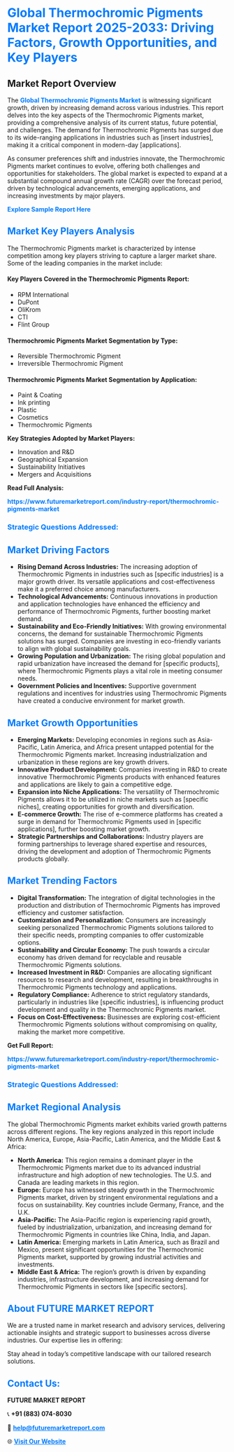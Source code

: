 <h1 style="color: #007BFF;">Global Thermochromic Pigments Market Report 2025-2033: Driving Factors, Growth Opportunities, and Key Players</h1>

<section id="overview">
<h2>Market Report Overview</h2>
<p>The <a href="https://www.futuremarketreport.com/industry-report/thermochromic-pigments-market" style="color: #007BFF; text-decoration: none;"><strong>Global Thermochromic Pigments Market</strong></a> is witnessing significant growth, driven by increasing demand across various industries. This report delves into the key aspects of the Thermochromic Pigments market, providing a comprehensive analysis of its current status, future potential, and challenges. The demand for Thermochromic Pigments has surged due to its wide-ranging applications in industries such as [insert industries], making it a critical component in modern-day [applications].</p>
<p>As consumer preferences shift and industries innovate, the Thermochromic Pigments market continues to evolve, offering both challenges and opportunities for stakeholders. The global market is expected to expand at a substantial compound annual growth rate (CAGR) over the forecast period, driven by technological advancements, emerging applications, and increasing investments by major players.</p>
</section>

<section id="overview">
<p><a href="https://www.futuremarketreport.com/request-sample/reportId=120325" style="color: #007BFF; text-decoration: none;"><strong>Explore Sample Report Here</strong></a></p>
</section>

<section id="key-players">
<h2 style="color: #007BFF;">Market Key Players Analysis</h2>
<p>The Thermochromic Pigments market is characterized by intense competition among key players striving to capture a larger market share. Some of the leading companies in the market include:</p>
<h4>Key Players Covered in the Thermochromic Pigments Report:</h4>
<ul><li>RPM International</li><li>DuPont</li><li>OliKrom</li><li>CTI</li><li>Flint Group</li></ul>
<h4>Thermochromic Pigments Market Segmentation by Type:</h4>
<ul><li>Reversible Thermochromic Pigment</li><li>Irreversible Thermochromic Pigment</li></ul>

<h4>Thermochromic Pigments Market Segmentation by Application:</h4>
<ul><li>Paint &amp; Coating</li><li>Ink printing</li><li>Plastic</li><li>Cosmetics</li><li>Thermochromic Pigments</li></ul>
<p><strong>Key Strategies Adopted by Market Players:</strong></p>
<ul>
<li>Innovation and R&D</li>
<li>Geographical Expansion</li>
<li>Sustainability Initiatives</li>
<li>Mergers and Acquisitions</li>
</ul>
</section>

<section>
<p><strong>Read Full Analysis: </strong></p><a href="https://www.futuremarketreport.com/industry-report/thermochromic-pigments-market" style="color: #007BFF; text-decoration: none;"><strong>https://www.futuremarketreport.com/industry-report/thermochromic-pigments-market</strong></a>
<h3 style="color: #007BFF;">Strategic Questions Addressed:</h3>
</section>

<section id="driving-factors">
<h2 style="color: #007BFF;">Market Driving Factors</h2>
<ul>
<li><strong>Rising Demand Across Industries:</strong> The increasing adoption of Thermochromic Pigments in industries such as [specific industries] is a major growth driver. Its versatile applications and cost-effectiveness make it a preferred choice among manufacturers.</li>
<li><strong>Technological Advancements:</strong> Continuous innovations in production and application technologies have enhanced the efficiency and performance of Thermochromic Pigments, further boosting market demand.</li>
<li><strong>Sustainability and Eco-Friendly Initiatives:</strong> With growing environmental concerns, the demand for sustainable Thermochromic Pigments solutions has surged. Companies are investing in eco-friendly variants to align with global sustainability goals.</li>
<li><strong>Growing Population and Urbanization:</strong> The rising global population and rapid urbanization have increased the demand for [specific products], where Thermochromic Pigments plays a vital role in meeting consumer needs.</li>
<li><strong>Government Policies and Incentives:</strong> Supportive government regulations and incentives for industries using Thermochromic Pigments have created a conducive environment for market growth.</li>
</ul>
</section>

<section id="growth-opportunities">
<h2 style="color: #007BFF;">Market Growth Opportunities</h2>
<ul>
<li><strong>Emerging Markets:</strong> Developing economies in regions such as Asia-Pacific, Latin America, and Africa present untapped potential for the Thermochromic Pigments market. Increasing industrialization and urbanization in these regions are key growth drivers.</li>
<li><strong>Innovative Product Development:</strong> Companies investing in R&D to create innovative Thermochromic Pigments products with enhanced features and applications are likely to gain a competitive edge.</li>
<li><strong>Expansion into Niche Applications:</strong> The versatility of Thermochromic Pigments allows it to be utilized in niche markets such as [specific niches], creating opportunities for growth and diversification.</li>
<li><strong>E-commerce Growth:</strong> The rise of e-commerce platforms has created a surge in demand for Thermochromic Pigments used in [specific applications], further boosting market growth.</li>
<li><strong>Strategic Partnerships and Collaborations:</strong> Industry players are forming partnerships to leverage shared expertise and resources, driving the development and adoption of Thermochromic Pigments products globally.</li>
</ul>
</section>

<section id="trending-factors">
<h2 style="color: #007BFF;">Market Trending Factors</h2>
<ul>
<li><strong>Digital Transformation:</strong> The integration of digital technologies in the production and distribution of Thermochromic Pigments has improved efficiency and customer satisfaction.</li>
<li><strong>Customization and Personalization:</strong> Consumers are increasingly seeking personalized Thermochromic Pigments solutions tailored to their specific needs, prompting companies to offer customizable options.</li>
<li><strong>Sustainability and Circular Economy:</strong> The push towards a circular economy has driven demand for recyclable and reusable Thermochromic Pigments solutions.</li>
<li><strong>Increased Investment in R&D:</strong> Companies are allocating significant resources to research and development, resulting in breakthroughs in Thermochromic Pigments technology and applications.</li>
<li><strong>Regulatory Compliance:</strong> Adherence to strict regulatory standards, particularly in industries like [specific industries], is influencing product development and quality in the Thermochromic Pigments market.</li>
<li><strong>Focus on Cost-Effectiveness:</strong> Businesses are exploring cost-efficient Thermochromic Pigments solutions without compromising on quality, making the market more competitive.</li>
</ul>
</section>

<section>
<p><strong>Get Full Report: </strong></p><a href="https://www.futuremarketreport.com/industry-report/thermochromic-pigments-market" style="color: #007BFF; text-decoration: none;"><strong>https://www.futuremarketreport.com/industry-report/thermochromic-pigments-market</strong></a>
<h3 style="color: #007BFF;">Strategic Questions Addressed:</h3>
</section>


<section id="regional-analysis">
<h2 style="color: #007BFF;">Market Regional Analysis</h2>
<p>The global Thermochromic Pigments market exhibits varied growth patterns across different regions. The key regions analyzed in this report include North America, Europe, Asia-Pacific, Latin America, and the Middle East & Africa:</p>
<ul>
<li><strong>North America:</strong> This region remains a dominant player in the Thermochromic Pigments market due to its advanced industrial infrastructure and high adoption of new technologies. The U.S. and Canada are leading markets in this region.</li>
<li><strong>Europe:</strong> Europe has witnessed steady growth in the Thermochromic Pigments market, driven by stringent environmental regulations and a focus on sustainability. Key countries include Germany, France, and the U.K.</li>
<li><strong>Asia-Pacific:</strong> The Asia-Pacific region is experiencing rapid growth, fueled by industrialization, urbanization, and increasing demand for Thermochromic Pigments in countries like China, India, and Japan.</li>
<li><strong>Latin America:</strong> Emerging markets in Latin America, such as Brazil and Mexico, present significant opportunities for the Thermochromic Pigments market, supported by growing industrial activities and investments.</li>
<li><strong>Middle East & Africa:</strong> The region’s growth is driven by expanding industries, infrastructure development, and increasing demand for Thermochromic Pigments in sectors like [specific sectors].</li>
</ul>
</section>

<footer>
<h2 style="color: #007BFF;">About FUTURE MARKET REPORT</h2>
<p>We are a trusted name in market research and advisory services, delivering actionable insights and strategic support to businesses across diverse industries. Our expertise lies in offering:</p>

<p>Stay ahead in today’s competitive landscape with our tailored research solutions.</p>

<h2 style="color: #007BFF;">Contact Us:</h2>
<p><strong>FUTURE MARKET REPORT</strong></p>
<p>📞 <strong>+91 (883) 074-8030</strong></p>
<p>📧 <strong><a href="mailto:help@futuremarketreport.com" style="color: #007BFF;">help@futuremarketreport.com</a></strong></p>
<p>🌐 <strong><a href="https://www.futuremarketreport.com/" style="color: #007BFF;">Visit Our Website</a></strong></p>
</footer>